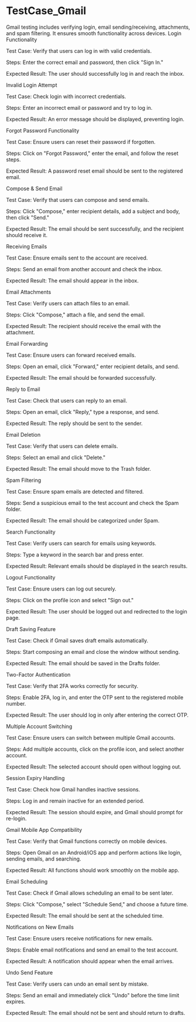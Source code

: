 # TestCase_Gmail
Gmail testing includes verifying login, email sending/receiving, attachments, and spam filtering. It ensures smooth functionality across devices.
Login Functionality

Test Case: Verify that users can log in with valid credentials.

Steps: Enter the correct email and password, then click "Sign In."

Expected Result: The user should successfully log in and reach the inbox.

Invalid Login Attempt

Test Case: Check login with incorrect credentials.

Steps: Enter an incorrect email or password and try to log in.

Expected Result: An error message should be displayed, preventing login.

Forgot Password Functionality

Test Case: Ensure users can reset their password if forgotten.

Steps: Click on "Forgot Password," enter the email, and follow the reset steps.

Expected Result: A password reset email should be sent to the registered email.

Compose & Send Email

Test Case: Verify that users can compose and send emails.

Steps: Click "Compose," enter recipient details, add a subject and body, then click "Send."

Expected Result: The email should be sent successfully, and the recipient should receive it.

Receiving Emails

Test Case: Ensure emails sent to the account are received.

Steps: Send an email from another account and check the inbox.

Expected Result: The email should appear in the inbox.

Email Attachments

Test Case: Verify users can attach files to an email.

Steps: Click "Compose," attach a file, and send the email.

Expected Result: The recipient should receive the email with the attachment.

Email Forwarding

Test Case: Ensure users can forward received emails.

Steps: Open an email, click "Forward," enter recipient details, and send.

Expected Result: The email should be forwarded successfully.

Reply to Email

Test Case: Check that users can reply to an email.

Steps: Open an email, click "Reply," type a response, and send.

Expected Result: The reply should be sent to the sender.

Email Deletion

Test Case: Verify that users can delete emails.

Steps: Select an email and click "Delete."

Expected Result: The email should move to the Trash folder.

Spam Filtering

Test Case: Ensure spam emails are detected and filtered.

Steps: Send a suspicious email to the test account and check the Spam folder.

Expected Result: The email should be categorized under Spam.

Search Functionality

Test Case: Verify users can search for emails using keywords.

Steps: Type a keyword in the search bar and press enter.

Expected Result: Relevant emails should be displayed in the search results.

Logout Functionality

Test Case: Ensure users can log out securely.

Steps: Click on the profile icon and select "Sign out."

Expected Result: The user should be logged out and redirected to the login page.

Draft Saving Feature

Test Case: Check if Gmail saves draft emails automatically.

Steps: Start composing an email and close the window without sending.

Expected Result: The email should be saved in the Drafts folder.

Two-Factor Authentication

Test Case: Verify that 2FA works correctly for security.

Steps: Enable 2FA, log in, and enter the OTP sent to the registered mobile number.

Expected Result: The user should log in only after entering the correct OTP.

Multiple Account Switching

Test Case: Ensure users can switch between multiple Gmail accounts.

Steps: Add multiple accounts, click on the profile icon, and select another account.

Expected Result: The selected account should open without logging out.

Session Expiry Handling

Test Case: Check how Gmail handles inactive sessions.

Steps: Log in and remain inactive for an extended period.

Expected Result: The session should expire, and Gmail should prompt for re-login.

Gmail Mobile App Compatibility

Test Case: Verify that Gmail functions correctly on mobile devices.

Steps: Open Gmail on an Android/iOS app and perform actions like login, sending emails, and searching.

Expected Result: All functions should work smoothly on the mobile app.

Email Scheduling

Test Case: Check if Gmail allows scheduling an email to be sent later.

Steps: Click "Compose," select "Schedule Send," and choose a future time.

Expected Result: The email should be sent at the scheduled time.

Notifications on New Emails

Test Case: Ensure users receive notifications for new emails.

Steps: Enable email notifications and send an email to the test account.

Expected Result: A notification should appear when the email arrives.

Undo Send Feature

Test Case: Verify users can undo an email sent by mistake.

Steps: Send an email and immediately click "Undo" before the time limit expires.

Expected Result: The email should not be sent and should return to drafts.
